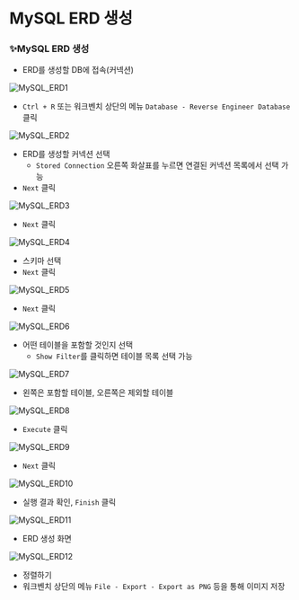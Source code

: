 # MySQL ERD 생성



### ✨MySQL ERD 생성

- ERD를 생성할 DB에 접속(커넥션)

![MySQL_ERD1](MySQL_ERD.assets/MySQL_ERD1.png)

- `Ctrl + R` 또는 워크벤치 상단의 메뉴 `Database - Reverse Engineer Database` 클릭

![MySQL_ERD2](MySQL_ERD.assets/MySQL_ERD2.png)

- ERD를 생성할 커넥션 선택
  - `Stored Connection` 오른쪽 화살표를 누르면 연결된 커넥션 목록에서 선택 가능
- `Next` 클릭

![MySQL_ERD3](MySQL_ERD.assets/MySQL_ERD3.png)

- `Next` 클릭

![MySQL_ERD4](MySQL_ERD.assets/MySQL_ERD4.png)

- 스키마 선택
- `Next` 클릭

![MySQL_ERD5](MySQL_ERD.assets/MySQL_ERD5.png)

- `Next` 클릭

![MySQL_ERD6](MySQL_ERD.assets/MySQL_ERD6.png)

- 어떤 테이블을 포함할 것인지 선택
  - `Show Filter`를 클릭하면 테이블 목록 선택 가능

![MySQL_ERD7](MySQL_ERD.assets/MySQL_ERD7.png)

- 왼쪽은 포함할 테이블, 오른쪽은 제외할 테이블

![MySQL_ERD8](MySQL_ERD.assets/MySQL_ERD8.png)

- `Execute` 클릭

![MySQL_ERD9](MySQL_ERD.assets/MySQL_ERD9.png)

- `Next` 클릭

![MySQL_ERD10](MySQL_ERD.assets/MySQL_ERD10.png)

- 실행 결과 확인, `Finish` 클릭

![MySQL_ERD11](MySQL_ERD.assets/MySQL_ERD11.png)

- ERD 생성 화면

![MySQL_ERD12](MySQL_ERD.assets/MySQL_ERD12.png)

- 정렬하기
- 워크벤치 상단의 메뉴 `File - Export - Export as PNG` 등을 통해 이미지 저장